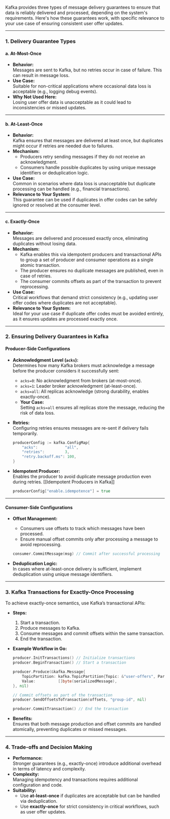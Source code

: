 Kafka provides three types of message delivery guarantees to ensure that data is reliably delivered and processed, depending on the system's requirements. Here's how these guarantees work, with specific relevance to your use case of ensuring consistent user offer updates.

---
### **1. Delivery Guarantee Types**

#### **a. At-Most-Once**

- **Behavior:**  
    Messages are sent to Kafka, but no retries occur in case of failure. This can result in message loss.
- **Use Case:**  
    Suitable for non-critical applications where occasional data loss is acceptable (e.g., logging debug events).
- **Why Not Used Here:**  
    Losing user offer data is unacceptable as it could lead to inconsistencies or missed updates.

---

#### **b. At-Least-Once**

- **Behavior:**  
    Kafka ensures that messages are delivered at least once, but duplicates might occur if retries are needed due to failures.
- **Mechanism:**
    - Producers retry sending messages if they do not receive an acknowledgment.
    - Consumers handle possible duplicates by using unique message identifiers or deduplication logic.
- **Use Case:**  
    Common in scenarios where data loss is unacceptable but duplicate processing can be handled (e.g., financial transactions).
- **Relevance to Your System:**  
    This guarantee can be used if duplicates in offer codes can be safely ignored or resolved at the consumer level.

---

#### **c. Exactly-Once**

- **Behavior:**  
    Messages are delivered and processed exactly once, eliminating duplicates without losing data.
- **Mechanism:**
    - Kafka enables this via idempotent producers and transactional APIs to group a set of producer and consumer operations as a single atomic transaction.
    - The producer ensures no duplicate messages are published, even in case of retries.
    - The consumer commits offsets as part of the transaction to prevent reprocessing.
- **Use Case:**  
    Critical workflows that demand strict consistency (e.g., updating user offer codes where duplicates are not acceptable).
- **Relevance to Your System:**  
    Ideal for your use case if duplicate offer codes must be avoided entirely, as it ensures updates are processed exactly once.

---

### **2. Ensuring Delivery Guarantees in Kafka**

#### **Producer-Side Configurations**

- **Acknowledgment Level (`acks`):**  
    Determines how many Kafka brokers must acknowledge a message before the producer considers it successfully sent:
    
    - `acks=0`: No acknowledgment from brokers (at-most-once).
    - `acks=1`: Leader broker acknowledgment (at-least-once).
    - `acks=all`: All replicas acknowledge (strong durability, enables exactly-once).
    - **Your Case:**  
        Setting `acks=all` ensures all replicas store the message, reducing the risk of data loss.
- **Retries:**  
    Configuring retries ensures messages are re-sent if delivery fails temporarily.
    
    ```go
    producerConfig := kafka.ConfigMap{
        "acks":            "all",
        "retries":         3,
        "retry.backoff.ms": 100,
    }
    ```
    
- **Idempotent Producer:**  
    Enables the producer to avoid duplicate message production even during retries.
    [[Idempotent Producers in Kafka]]
    
    ```go
    producerConfig["enable.idempotence"] = true
    ```
    

---

#### **Consumer-Side Configurations**

- **Offset Management:**
    
    - Consumers use offsets to track which messages have been processed.
    - Ensure manual offset commits only after processing a message to avoid reprocessing.
    
    ```go
    consumer.CommitMessage(msg) // Commit after successful processing
    ```
    
- **Deduplication Logic:**  
    In cases where at-least-once delivery is sufficient, implement deduplication using unique message identifiers.
    

---

### **3. Kafka Transactions for Exactly-Once Processing**

To achieve exactly-once semantics, use Kafka’s transactional APIs:

- **Steps:**
    
    1. Start a transaction.
    2. Produce messages to Kafka.
    3. Consume messages and commit offsets within the same transaction.
    4. End the transaction.
- **Example Workflow in Go:**
    
    ```go
    producer.InitTransactions() // Initialize transactions
    producer.BeginTransaction() // Start a transaction
    
    producer.Produce(&kafka.Message{
        TopicPartition: kafka.TopicPartition{Topic: &"user-offers", Partition: kafka.PartitionAny},
        Value:          []byte(serializedMessage),
    }, nil)
    
    // Commit offsets as part of the transaction
    producer.SendOffsetsToTransaction(offsets, "group-id", nil)
    
    producer.CommitTransaction() // End the transaction
    ```
    
- **Benefits:**  
    Ensures that both message production and offset commits are handled atomically, preventing duplicates or missed messages.
    

---

### **4. Trade-offs and Decision Making**

- **Performance:**  
    Stronger guarantees (e.g., exactly-once) introduce additional overhead in terms of latency and complexity.
- **Complexity:**  
    Managing idempotency and transactions requires additional configuration and code.
- **Suitability:**
    - Use **at-least-once** if duplicates are acceptable but can be handled via deduplication.
    - Use **exactly-once** for strict consistency in critical workflows, such as user offer updates.
